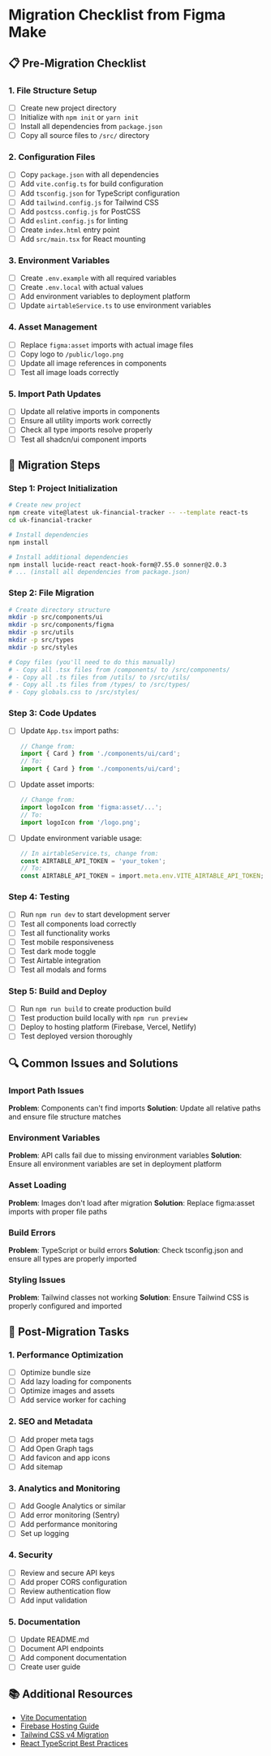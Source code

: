 # Migration Checklist from Figma Make

## 📋 Pre-Migration Checklist

### 1. File Structure Setup
- [ ] Create new project directory
- [ ] Initialize with `npm init` or `yarn init`
- [ ] Install all dependencies from `package.json`
- [ ] Copy all source files to `/src/` directory

### 2. Configuration Files
- [ ] Copy `package.json` with all dependencies
- [ ] Add `vite.config.ts` for build configuration
- [ ] Add `tsconfig.json` for TypeScript configuration
- [ ] Add `tailwind.config.js` for Tailwind CSS
- [ ] Add `postcss.config.js` for PostCSS
- [ ] Add `eslint.config.js` for linting
- [ ] Create `index.html` entry point
- [ ] Add `src/main.tsx` for React mounting

### 3. Environment Variables
- [ ] Create `.env.example` with all required variables
- [ ] Create `.env.local` with actual values
- [ ] Add environment variables to deployment platform
- [ ] Update `airtableService.ts` to use environment variables

### 4. Asset Management
- [ ] Replace `figma:asset` imports with actual image files
- [ ] Copy logo to `/public/logo.png`
- [ ] Update all image references in components
- [ ] Test all image loads correctly

### 5. Import Path Updates
- [ ] Update all relative imports in components
- [ ] Ensure all utility imports work correctly
- [ ] Check all type imports resolve properly
- [ ] Test all shadcn/ui component imports

## 🔧 Migration Steps

### Step 1: Project Initialization
```bash
# Create new project
npm create vite@latest uk-financial-tracker -- --template react-ts
cd uk-financial-tracker

# Install dependencies
npm install

# Install additional dependencies
npm install lucide-react react-hook-form@7.55.0 sonner@2.0.3
# ... (install all dependencies from package.json)
```

### Step 2: File Migration
```bash
# Create directory structure
mkdir -p src/components/ui
mkdir -p src/components/figma
mkdir -p src/utils
mkdir -p src/types
mkdir -p src/styles

# Copy files (you'll need to do this manually)
# - Copy all .tsx files from /components/ to /src/components/
# - Copy all .ts files from /utils/ to /src/utils/
# - Copy all .ts files from /types/ to /src/types/
# - Copy globals.css to /src/styles/
```

### Step 3: Code Updates
- [ ] Update `App.tsx` import paths:
  ```typescript
  // Change from:
  import { Card } from './components/ui/card';
  // To:
  import { Card } from './components/ui/card';
  ```

- [ ] Update asset imports:
  ```typescript
  // Change from:
  import logoIcon from 'figma:asset/...';
  // To:
  import logoIcon from '/logo.png';
  ```

- [ ] Update environment variable usage:
  ```typescript
  // In airtableService.ts, change from:
  const AIRTABLE_API_TOKEN = 'your_token';
  // To:
  const AIRTABLE_API_TOKEN = import.meta.env.VITE_AIRTABLE_API_TOKEN;
  ```

### Step 4: Testing
- [ ] Run `npm run dev` to start development server
- [ ] Test all components load correctly
- [ ] Test all functionality works
- [ ] Test mobile responsiveness
- [ ] Test dark mode toggle
- [ ] Test Airtable integration
- [ ] Test all modals and forms

### Step 5: Build and Deploy
- [ ] Run `npm run build` to create production build
- [ ] Test production build locally with `npm run preview`
- [ ] Deploy to hosting platform (Firebase, Vercel, Netlify)
- [ ] Test deployed version thoroughly

## 🔍 Common Issues and Solutions

### Import Path Issues
**Problem**: Components can't find imports
**Solution**: Update all relative paths and ensure file structure matches

### Environment Variables
**Problem**: API calls fail due to missing environment variables
**Solution**: Ensure all environment variables are set in deployment platform

### Asset Loading
**Problem**: Images don't load after migration
**Solution**: Replace figma:asset imports with proper file paths

### Build Errors
**Problem**: TypeScript or build errors
**Solution**: Check tsconfig.json and ensure all types are properly imported

### Styling Issues
**Problem**: Tailwind classes not working
**Solution**: Ensure Tailwind CSS is properly configured and imported

## 🚀 Post-Migration Tasks

### 1. Performance Optimization
- [ ] Optimize bundle size
- [ ] Add lazy loading for components
- [ ] Optimize images and assets
- [ ] Add service worker for caching

### 2. SEO and Metadata
- [ ] Add proper meta tags
- [ ] Add Open Graph tags
- [ ] Add favicon and app icons
- [ ] Add sitemap

### 3. Analytics and Monitoring
- [ ] Add Google Analytics or similar
- [ ] Add error monitoring (Sentry)
- [ ] Add performance monitoring
- [ ] Set up logging

### 4. Security
- [ ] Review and secure API keys
- [ ] Add proper CORS configuration
- [ ] Review authentication flow
- [ ] Add input validation

### 5. Documentation
- [ ] Update README.md
- [ ] Document API endpoints
- [ ] Add component documentation
- [ ] Create user guide

## 📚 Additional Resources

- [Vite Documentation](https://vitejs.dev/)
- [Firebase Hosting Guide](https://firebase.google.com/docs/hosting)
- [Tailwind CSS v4 Migration](https://tailwindcss.com/docs/v4-beta)
- [React TypeScript Best Practices](https://react-typescript-cheatsheet.netlify.app/)